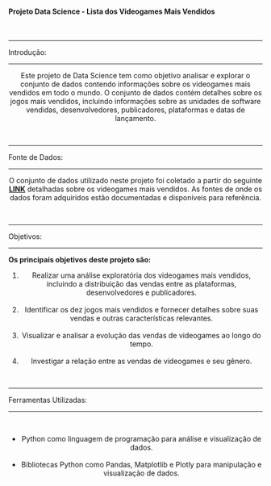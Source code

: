 <h4>Projeto Data Science - Lista dos Videogames Mais Vendidos</h4>
 <br>
 
---

Introdução:

---

<p align=center>
Este projeto de Data Science tem como objetivo analisar e explorar o conjunto de dados contendo informações sobre os videogames mais vendidos em todo o mundo. O conjunto de dados contém detalhes sobre os jogos mais vendidos, incluindo informações sobre as unidades de software vendidas, desenvolvedores, publicadores, plataformas e datas de lançamento.
</p>

<br>

---

Fonte de Dados:

---

<p align=center>
O conjunto de dados utilizado neste projeto foi coletado a partir do seguinte <a href="https://www.kaggle.com/datasets/devrimtuner/top-100-video-games"><strong>LINK</strong></a> detalhadas sobre os videogames mais vendidos. As fontes de onde os dados foram adquiridos estão documentadas e disponíveis para referência.
</p>
<br>

---

Objetivos:

---

<strong>Os principais objetivos deste projeto são:</strong>
<br>

 <ol>
  <li align=center>Realizar uma análise exploratória dos videogames mais vendidos, incluindo a distribuição das vendas entre as plataformas, desenvolvedores e publicadores.
  </li>
  <br>
  <li align=center>Identificar os dez jogos mais vendidos e fornecer detalhes sobre suas vendas e outras características relevantes.
  </li>
  <br>

  <li align=center>Visualizar e analisar a evolução das vendas de videogames ao longo do tempo.
  </li>
  <br>

  <li align=center>Investigar a relação entre as vendas de videogames e seu gênero.
  </li>
 </ol>

<br>

---

Ferramentas Utilizadas:

---

<br>

<ul>
  <li align=center>Python como linguagem de programação para análise e visualização de dados.
  </li>
  <br>
  <li align=center>Bibliotecas Python como Pandas, Matplotlib e Plotly para manipulação e visualização de dados.
  </li>
  
 </ul>
